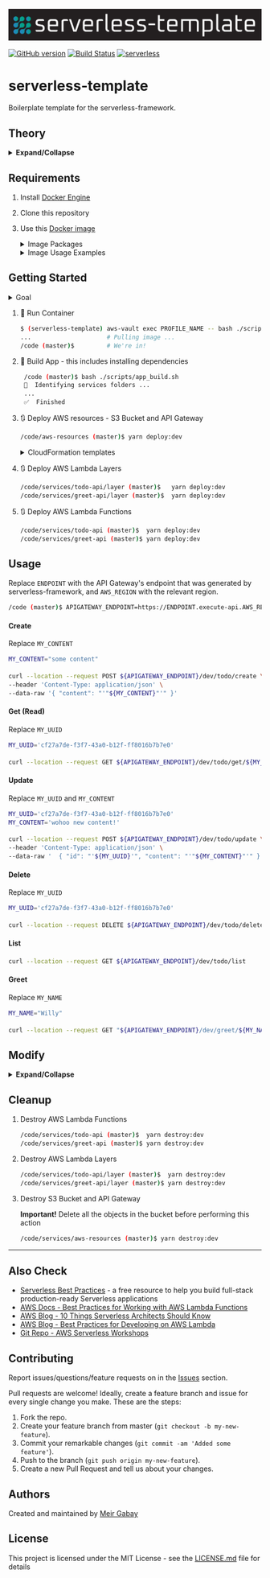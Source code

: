 ![Serverless-Template](./assets/serverless-template-logo-oneline.png)

[![GitHub version](https://badge.fury.io/gh/unfor19%2Fserverless-template.svg)](https://badge.fury.io/gh/unfor19%2Fserverless-template)
[![Build Status](https://cloud.drone.io/api/badges/unfor19/serverless-template/status.svg?ref=refs/heads/master)](https://cloud.drone.io/unfor19/serverless-template)
[![serverless](http://public.serverless.com/badges/v3.svg)](http://www.serverless.com)

# serverless-template

Boilerplate template for the serverless-framework.

## Theory

<details><summary><b>Expand/Collapse</b>

</summary>

### Concepts

Learn how to use the Serverless Framework, while taking advantage of AWS Lambda Function, Lambda Layer, and API Gateway.

#### AWS Lambda Function

> _"AWS Lambda lets you run code without provisioning or managing servers. You pay only for the compute time you consume..."_ [[Source]](https://aws.amazon.com/lambda/)

###### [Pricing](https://aws.amazon.com/lambda/pricing/), [Limits](https://docs.aws.amazon.com/lambda/latest/dg/gettingstarted-limits.html), [CloudWatch Pricing](https://aws.amazon.com/cloudwatch/pricing/) and [S3 Pricing](https://aws.amazon.com/s3/pricing/)

---

#### AWS Lambda Layer

> _"...A layer is a ZIP archive that contains libraries, a [custom runtime](https://docs.aws.amazon.com/lambda/latest/dg/runtimes-custom.html), or other dependencies. With layers, you can use libraries in your function without needing to include them in your deployment package..."_ [[Source]](https://docs.aws.amazon.com/lambda/latest/dg/configuration-layers.html)

###### [S3 Pricing](https://aws.amazon.com/s3/pricing/)

---

#### AWS API Gateway

> _"...API Gateway handles all the tasks involved in accepting and processing up to hundreds of thousands of concurrent API calls, including traffic management, CORS support, authorization, and access control, throttling, monitoring, and API version management..."_ [[Source]](https://aws.amazon.com/api-gateway/)

###### [Pricing](https://aws.amazon.com/api-gateway/pricing/) and [Limits](https://docs.aws.amazon.com/apigateway/latest/developerguide/limits.html)

---

#### Serverless Framework

> _"The Serverless Framework helps you build serverless apps with radically less overhead and cost. It provides a powerful, unified experience to develop, deploy, test, secure and monitors your serverless applications..."_ [[Source]](https://serverless.com/framework/docs/)

###### [Comparisons](https://serverless.com/learn/comparisons/)

### Use Cases

<details><summary>
Serverless backend and Cron jobs
</summary>

![Serverless backend and Cron jobs](https://www.simform.com/wp-content/uploads/2018/08/Serverless-Examples-with-AWS-Lambda-Use-Cases.png 'Serverless backend and Cron jobs')

[[Source]](https://www.simform.com/serverless-examples-aws-lambda-use-cases/)

</details>

<details><summary>
Data processing
</summary>

![Data processing](https://d0.awsstatic.com/Test%20Images/MasonTests/Lambda/Lambda_FileProcessing.png 'Data processing')

[[Source]](https://www.polyglotdeveloper.com/tools/2017-07-04-most-common-lambda-deployment-patterns/)

</details>

<details><summary>
Lambda@Edge Increase web application security
</summary>

![Before](./assets/example-lambdaatedge-before.png 'Before')

![After](./assets/example-lambdaatedge-after.png 'After')

</details>

###### [More use cases](https://serverless.com/learn/use-cases/)

### APIs

<details><summary>Project Tree
</summary>

![ProjectTree](./assets/project-tree-L3.png)

</details>

- Each API is an isolated service that contains multiple functions
- All APIs share the same API Gateway - easier to manage
- The file [serverless.common.yml](./serverless.common.yml) contains mappings that are relevant to all APIs, such as region, allow_origin, user_pool_id, and more

#### APIs Structure

- serverless.yml - configuration for deployment - [Using Layers](https://serverless.com/framework/docs/providers/aws/guide/layers#using-your-layers)
- layer - deployed separately, these are the dependencies
- src - source code of API that is deployed by serverless
- package.json - contains the build, deploy and destroy scripts, and dev-dependencies
- yarn.lock - contains the list of dev-dependencies and their versions

### Layers

- **Never run** `yarn add some_package` **in an API folder**
- **Always use** `yarn add --dev some_package`**in an API folder**; Lambda Layer supplies the "real" dependencies
- There's no need to create a layer for AWS SDK (e.g aws-sdk, boto3) - These libraries are [provided by AWS automatically](https://docs.aws.amazon.com/lambda/latest/dg/lambda-runtimes.html)

#### Layer Structure

- serverless.yml - configuration for deploying the layer - [Deploying Layers](https://serverless.com/framework/docs/providers/aws/guide/layers#configuration)
- package.json - contains the scripts for building, deploying and destroying the layer
- nodejs/package.json - contains the dependencies that will be uploaded with this layer
- nodejs/yarn.lock - contains the list of dependencies and their versions

---

</details>

## Requirements

1. Install [Docker Engine](https://docs.docker.com/install/)

1. Clone this repository

1. Use this [Docker image](https://hub.docker.com/r/unfor19/serverless-template)

    <details><summary>Image Packages
      </summary>

    <table>
      <tr>
        <th>Package</th>
        <th>Version</th>
      </tr>
      <tr>
        <td>NodeJS</td>
        <td>12.16.1</td>
      </tr>
      <tr>
        <td>Python</td>
        <td>3.8.1</td>
      </tr>
      <tr>
        <td>bash</td>
        <td>5.0.11</td>
      </tr>
      <tr>
        <td>curl</td>
        <td>7.67.0</td>
      </tr>
      <tr>
        <td>jq</td>
        <td>20191114-85-g260888d269</td>
      </tr>
      <tr>
        <td>yarn</td>
        <td>1.22.0</td>
      </tr>
      <tr>
        <td>serverless-framework</td>
        <td>1.64.0</td>
      </tr>
      <tr>
        <td>TypeScript</td>
        <td>3.8.2</td>
      </tr>
    </table>

    </details>

   <details><summary>Image Usage Examples</summary>

   - With [aws-vault](https://github.com/99designs/aws-vault)
     ```bash
     $ (serverless-template) aws-vault exec PROFILE_NAME -- bash ./scripts/docker_run.sh
     ```
   - AWS Environment variables
     ```bash
     $ (serverless-template) export AWS_SECRET_ACCESS_KEY=A123123
     $ (serverless-template) export AWS_ACCESS_KEY_ID=B1232123123
     $ (serverless-template) export AWS_REGION=eu-west-1
     $ (serverless-template) export AWS_PROFILE=sls-template-dev
     $ (serverless-template) bash ./scripts/docker_run.sh
     ```
   - AWS Credentials & Config files

     ```bash
     $ (serverless-template) bash ./scripts/docker_run.sh
     ```

   **Tip**: Take a look at the [docker_run](./scripts/docker_run.sh) script

   </details>

## Getting Started

<details><summary>Goal
</summary>

Deploy two serverless services (APIs)

- todo-api: NodeJS 12.x (TypeScript) - ([CRUD](https://en.wikipedia.org/wiki/Create,_read,_update_and_delete))

  <details><summary>Result</summary>

  ![serverless-template-crud](./assets/serverless-template-crud.png)

  </details>

- greet-api: Python 3.8 - Send a name and get a greeting

To keep it simple, we're using an S3 bucket as a database. The contents are saved to the objects' [user-defined metadata](https://docs.aws.amazon.com/AmazonS3/latest/dev/UsingMetadata.html).

</details>

1. :whale2: Run Container

   ```bash
   $ (serverless-template) aws-vault exec PROFILE_NAME -- bash ./scripts/docker_run.sh
   ...                     # Pulling image ...
   /code (master)$         # We're in!
   ```

1. :hammer: Build App - this includes installing dependencies

   ```bash
    /code (master)$ bash ./scripts/app_build.sh
    🔎  Identifying services folders ...
    ...
    ✅  Finished
   ```

1. :arrows_clockwise: Deploy AWS resources - S3 Bucket and API Gateway

   ```bash
   /code/aws-resources (master)$ yarn deploy:dev
   ```

    <details><summary>
    CloudFormation templates
    </summary>

   #### API Gateway

   [![Launch in Ireland](https://s3.amazonaws.com/cloudformation-examples/cloudformation-launch-stack.png) Ireland (eu-west-1)](https://eu-west-1.console.aws.amazon.com/cloudformation/home?region=eu-west-1#/stacks/quickcreate?templateURL=https://unfor19-serverless-template.s3-eu-west-1.amazonaws.com/cfn-apigateway.yml)

   #### S3 Bucket

   [![Launch in Ireland](https://s3.amazonaws.com/cloudformation-examples/cloudformation-launch-stack.png) Ireland (eu-west-1)](https://eu-west-1.console.aws.amazon.com/cloudformation/home?region=eu-west-1#/stacks/quickcreate?templateURL=https://unfor19-serverless-template.s3-eu-west-1.amazonaws.com/cfn-s3.yml)

     <details><summary>
     More regions
     </summary>

   To deploy in other regions, replace AWS_REGION with the region's code.

   **API Gateway**

   ```bash
   https://AWS_REGION.console.aws.amazon.com/cloudformation/home?region=AWS_REGION#/stacks/quickcreate?templateURL=https://
   serverless-template.s3-eu-west-1.amazonaws.com/cfn-apigateway.yml
   ```

   **S3 Bucket**

   ```bash
   https://AWS_REGION.console.aws.amazon.com/cloudformation/home?region=AWS_REGION#/stacks/quickcreate?templateURL=https://
   serverless-template.s3-eu-west-1.amazonaws.com/cfn-s3.yml
   ```

     </details>

     </details>

1. :arrows_clockwise: Deploy AWS Lambda Layers

   ```bash
   /code/services/todo-api/layer (master)$   yarn deploy:dev
   /code/services/greet-api/layer (master)$  yarn deploy:dev
   ```

1. :arrows_clockwise: Deploy AWS Lambda Functions

   ```bash
   /code/services/todo-api (master)$  yarn deploy:dev
   /code/services/greet-api (master)$ yarn deploy:dev
   ```

## Usage

Replace `ENDPOINT` with the API Gateway's endpoint that was generated by serverless-framework, and `AWS_REGION` with the relevant region.

```bash
/code (master)$ APIGATEWAY_ENDPOINT=https://ENDPOINT.execute-api.AWS_REGION.amazonaws.com
```

#### Create

Replace `MY_CONTENT`

```bash
MY_CONTENT="some content"

curl --location --request POST ${APIGATEWAY_ENDPOINT}/dev/todo/create \
--header 'Content-Type: application/json' \
--data-raw '{ "content": "'"${MY_CONTENT}"'" }'
```

#### Get (Read)

Replace `MY_UUID`

```bash
MY_UUID='cf27a7de-f3f7-43a0-b12f-ff8016b7b7e0'

curl --location --request GET ${APIGATEWAY_ENDPOINT}/dev/todo/get/${MY_UUID}
```

#### Update

Replace `MY_UUID` and `MY_CONTENT`

```bash
MY_UUID='cf27a7de-f3f7-43a0-b12f-ff8016b7b7e0'
MY_CONTENT='wohoo new content!'

curl --location --request POST ${APIGATEWAY_ENDPOINT}/dev/todo/update \
--header 'Content-Type: application/json' \
--data-raw '  { "id": "'${MY_UUID}'", "content": "'"${MY_CONTENT}"'" }'
```

#### Delete

Replace `MY_UUID`

```bash
MY_UUID='cf27a7de-f3f7-43a0-b12f-ff8016b7b7e0'

curl --location --request DELETE ${APIGATEWAY_ENDPOINT}/dev/todo/delete/${MY_UUID}
```

#### List

```bash
curl --location --request GET ${APIGATEWAY_ENDPOINT}/dev/todo/list
```

#### Greet

Replace `MY_NAME`

```bash
MY_NAME="Willy"

curl --location --request GET "${APIGATEWAY_ENDPOINT}/dev/greet/${MY_NAME}"
```

## Modify

<details><summary><b>Expand/Collapse</b>
  </summary>

### Requirements

1. Clone this repository

1. Use this [Docker image](https://hub.docker.com/r/unfor19/serverless-template)

1. Install dev-dependencies for each API

   ```bash
   /code/services/todo-api (master)$  yarn install
   /code/services/greet-api (master)$ yarn install
   ```

1. Modify code in `src` and then build

   ```bash
   /code/services/todo-api (master)$ yarn build:dev
   /code/services/todo-api (master)$ yarn build:dev
   ```

### Manage Dependencies

#### Adding a new dependency

`layer: yarn add package_name`

```bash
/code/services/todo-api/layer/nodejs (master)$ yarn add uuid # or any other package
```

#### Layer name and package.json

Make sure that your layer name in the serverless file is similar to the layer names in package.json

```bash
# todo-api/layer/serverless.yml
custom.layers.[dev|staging|prod].[Tododev|Todostaging|Todoprod]

# todo-api/package.json
scripts: deploy:vault-dev|staging|prod .... --layer-name Tododev|Todostaging|Todoprod
```

#### Deploying a new Layer version

```bash
/code/services/todo-api/layer (master)$ yarn deploy

Serverless: Packaging service...
...
Serverless: Checking Stack update progress...
...
IMPORTANT! Do not forget to re-deploy the API to update Lambda Layer version
Done in 67.21s.
```

### Deploying and Redeploying the API

1. Upon deployment, the deployment script gets the latest version of Lambda Layer
2. When updating a Lambda Layer, you must re-deploy the API for it to use the latest Lambda Layer version

```bash
/code/services/todo-api (master)$ yarn deploy

yarn run v1.21.1
$ export layer_arn=$(aws-vault exec sls-template -- aws lambda list-layer-versions --layer-name Tododev | jq -r '.LayerVersions[0].LayerVersionArn') && aws-vault exec sls-template -- sls deploy --verbose --stage=dev
...
Serverless: Checking Stack update progress...
...
Done in 43.59s.
```

</details>

## Cleanup

1. Destroy AWS Lambda Functions

   ```bash
   /code/services/todo-api (master)$  yarn destroy:dev
   /code/services/greet-api (master)$ yarn destroy:dev
   ```

1. Destroy AWS Lambda Layers

   ```bash
   /code/services/todo-api/layer (master)$  yarn destroy:dev
   /code/services/greet-api/layer (master)$ yarn destroy:dev
   ```

1. Destroy S3 Bucket and API Gateway

   **Important!** Delete all the objects in the bucket before performing this action

   ```bash
   /code/services/aws-resources (master)$ yarn destroy:dev
   ```

---

## Also Check

- [Serverless Best Practices](https://serverless-stack.com) - a free resource to help you build full-stack production-ready Serverless applications
- [AWS Docs - Best Practices for Working with AWS Lambda Functions](https://docs.aws.amazon.com/lambda/latest/dg/best-practices.html)
- [AWS Blog - 10 Things Serverless Architects Should Know](https://aws.amazon.com/blogs/architecture/ten-things-serverless-architects-should-know/)
- [AWS Blog - Best Practices for Developing on AWS Lambda
  ](https://aws.amazon.com/blogs/architecture/best-practices-for-developing-on-aws-lambda/)
- [Git Repo - AWS Serverless Workshops](https://github.com/aws-samples/aws-serverless-workshops)

## Contributing

Report issues/questions/feature requests on in the [Issues](https://github.com/unfor19/serverless-template/issues) section.

Pull requests are welcome! Ideally, create a feature branch and issue for every single change you make. These are the steps:

1. Fork the repo.
2. Create your feature branch from master (`git checkout -b my-new-feature`).
3. Commit your remarkable changes (`git commit -am 'Added some feature'`).
4. Push to the branch (`git push origin my-new-feature`).
5. Create a new Pull Request and tell us about your changes.

## Authors

Created and maintained by [Meir Gabay](https://github.com/unfor19)

## License

This project is licensed under the MIT License - see the [LICENSE.md](LICENSE.md) file for details
